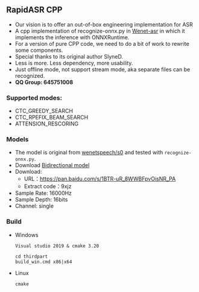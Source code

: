 ## RapidASR CPP
- Our vision is to offer an out-of-box engineering implementation for ASR
- A cpp implementation of recognize-onnx.py in [Wenet-asr](https://github.com/wenet-e2e/wenet) in which it implements the inference with ONNXRuntime.
- For a version of pure CPP code, we need to do a bit of work to rewrite some components.
- Special thanks to its original author SlyneD.
- Less is more. Less dependency, more usability.
- Just offline mode, not support stream mode, aka separate files can be recognized.
- **QQ Group: 645751008**

### Supported modes:
- CTC_GREEDY_SEARCH
- CTC_RPEFIX_BEAM_SEARCH
- ATTENSION_RESCORING

### Models
- The model is original from [wenetspeech/s0](https://github.com/wenet-e2e/wenet/tree/main/examples/wenetspeech/s0) and tested with `recognize-onnx.py`.
- Download [Bidirectional model](http://mobvoi-speech-public.ufile.ucloud.cn/public/wenet/wenetspeech/20211025_conformer_bidecoder_exp.tar.gz)
- Download:
    - URL：https://pan.baidu.com/s/1BTR-uR_8WWBFpvOisNR_PA
    - Extract code：9xjz
- Sample Rate: 16000Hz
- Sample Depth: 16bits
- Channel: single

### Build
- Windows
    ```
    Visual studio 2019 & cmake 3.20

    cd thirdpart
    build_win.cmd x86|x64
    ```
- Linux
    ```
    cmake
    ```